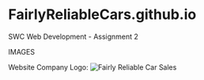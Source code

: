 # FairlyReliableCars.github.io
SWC Web Development - Assignment 2

IMAGES

Website Company Logo:
![Fairly Reliable Car Sales](https://github.com/user-attachments/assets/5a23d09f-3f37-4d2b-8a34-f30edfb77ab5)

